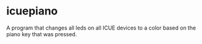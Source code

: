 # icuepiano
A program that changes all leds on all ICUE devices to a color based on the piano key that was pressed.
